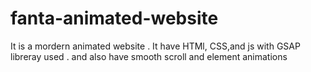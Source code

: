 # fanta-animated-website
It is a mordern animated website .
It have HTMl, CSS,and js with GSAP libreray used .
and also have smooth scroll and element animations
